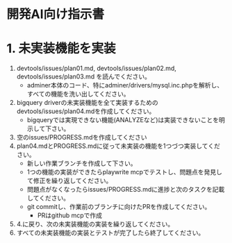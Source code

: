 # 開発AI向け指示書


# 1. 未実装機能を実装
1. devtools/issues/plan01.md, devtools/issues/plan02.md, devtools/issues/plan03.md を読んでください。
	* adminer本体のコード、特にadminer/drivers/mysql.inc.phpを解析し、すべての機能を洗い出してください。
2. bigquery driverの未実装機能を全て実装するためのdevtools/issues/plan04.mdを作成してください。
	* bigqueryでは実現できない機能(ANALYZEなど)は実装できないことを明示して下さい。
3. 空のissues/PROGRESS.mdを作成してください
4. plan04.mdとPROGRESS.mdに従って未実装の機能を1つづつ実装してください。
	* 新しい作業ブランチを作成して下さい。
	* 1つの機能の実装ができたらplaywrite mcpでテストし、問題点を発見して修正を繰り返してください。
	* 問題点がなくなったらissues/PROGRESS.mdに進捗と次のタスクを記載してください。
	* git commitし、作業前のブランチに向けたPRを作成してください。
		* PRはgithub mcpで作成
5. 4.に戻り、次の未実装機能の実装を繰り返してください。
6. すべての未実装機能の実装とテストが完了したら終了してください。
